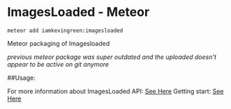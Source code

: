 ImagesLoaded - Meteor
==========

`meteor add iamkevingreen:imagesloaded`

Meteor packaging of Imagesloaded

*previous meteor package was super outdated and the uploaded doesn't appear to be active on git anymore*

##Usage:

For more information about ImagesLoaded API: [See Here](https://github.com/desandro/imagesloaded.git)
Getting start: [See Here](http://desandro.github.com/imagesloaded/)
